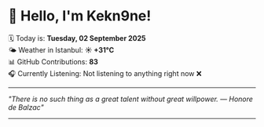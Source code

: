 # 👋 Hello, I'm Kekn9ne!

🗓️ Today is: **Tuesday, 02 September 2025**  
🌤️ Weather in Istanbul: **☀️   +31°C**  
📊 GitHub Contributions: **83**  
🎧 Currently Listening: Not listening to anything right now ❌

---

_"There is no such thing as a great talent without great willpower. — *Honore de Balzac*"_

---
